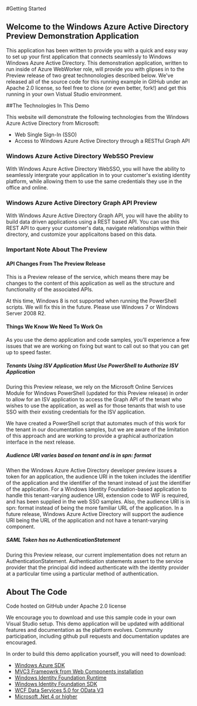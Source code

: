 ﻿#Getting Started

## Welcome to the Windows Azure Active Directory Preview Demonstration Application

This application has been written to provide you with a quick and easy way to set up your first application that connects seamlessly to Windows Windows Azure Active Directory. This demonstration application, written to run inside of Azure WebWorker role, will provide you with glipses in to the Preview release of two great technonologies described below. We've released all of the source code for this running example in GitHub under an Apache 2.0 license, so feel free to clone (or even better, fork!) and get this running in your own Vistual Studio environment.

##The Technologies In This Demo

This website will demonstrate the following technologies from the Windows Azure Active Directory from Microsoft:

- Web Single Sign-In (SSO)
- Access to Windows Azure Active Directory through a RESTful Graph API


### Windows Azure Active Directory WebSSO Preview

With Windows Azure Active Directory WebSSO, you will have the ability to seamlessly intergrate your application in to your customer's existing identity platform, while allowing them to use the same credentials they use in the office and online.

### Windows Azure Active Directory Graph API Preview

With Windows Azure Active Directory Graph API, you will have the ability to build data driven applications using a REST based API. You can use this REST API to query your customer's data, navigate relationships within their directory, and customize your applicaitons based on this data.

### Important Note About The Preview

#### API Changes From The Preview Release

This is a Preview release of the service, which means there may be changes to the content of this application as well as the structure and functionality of the associated APIs.

At this time, Windows 8 is not supported when running the PowerShell scripts. We will fix this in the future. Please use Windows 7 or Windows Server 2008 R2.

#### Things We Know We Need To Work On

As you use the demo application and code samples, you’ll experience a few issues that we are working on fixing but want to call out so that you can get up to speed faster.

##### Tenants Using ISV Application Must Use PowerShell to Authorize ISV Application

During this Preview release, we rely on the Microsoft Online Services Module for Windows PowerShell (updated for this Preview release) in order to allow for an ISV application to access the Graph API of the tenant who wishes to use the application, as well as for those tenants that wish to use SSO with their existing credentials for the ISV application.

We have created a PowerShell script that automates much of this work for the tenant in our documentation samples, but we are aware of the limitation of this approach and are working to provide a graphical authorization interface in the next release.

##### Audience URI varies based on tenant and is in spn: format

When the Windows Azure Active Directory developer preview issues a token for an application, the audience URI in the token includes the identifier of the application and the identifier of the tenant instead of just the identifier of the application. For a Windows Identity Foundation-based application to handle this tenant-varying audience URI, extension code to WIF is required, and has been supplied in the web SSO samples. Also, the audience URI is in spn: format instead of being the more familiar URL of the application. In a future release, Windows Azure Active Directory will support the audience URI being the URL of the application and not have a tenant-varying component.

##### SAML Token has no AuthenticationStatement

During this Preview release, our current implementation does not return an AuthenticationStatement. Authentication statements assert to the service provider that the principal did indeed authenticate with the identity provider at a particular time using a particular method of authentication.

## About The Code

Code hosted on GitHub under Apache 2.0 license

We encourage you to download and use this sample code in your own Visual Studio setup. This demo application will be updated with additional features and documentation as the platform evolves. Community participation, including github pull requests and documentation updates are encouraged.

In order to build this demo application yourself, you will need to download:

- [Windows Azure SDK][asdk]
- [MVC3 Frameowrk from Web Components installation][MVC3]
- [Windows Identity Foundation Runtime][WIFR]
- [Windows Identity Foundation SDK][WIFSDK]
- [WCF Data Services 5.0 for OData V3][WCFD]
- [Microsoft .Net 4 or higher][NET4]

[asdk]: http://www.windowsazure.com/en-us/develop/downloads/ "Windows Azure SDK"
[mvC3]:http://www.asp.net/mvc/mvc3
[wifr]:http://www.microsoft.com/en-us/download/details.aspx?id=17331
[wifsdk]:http://www.microsoft.com/en-us/download/details.aspx?id=4451
[wcfd]:http://www.microsoft.com/en-us/download/details.aspx?id=29306
[net4]:http://www.microsoft.com/en-us/download/details.aspx?id=17851
